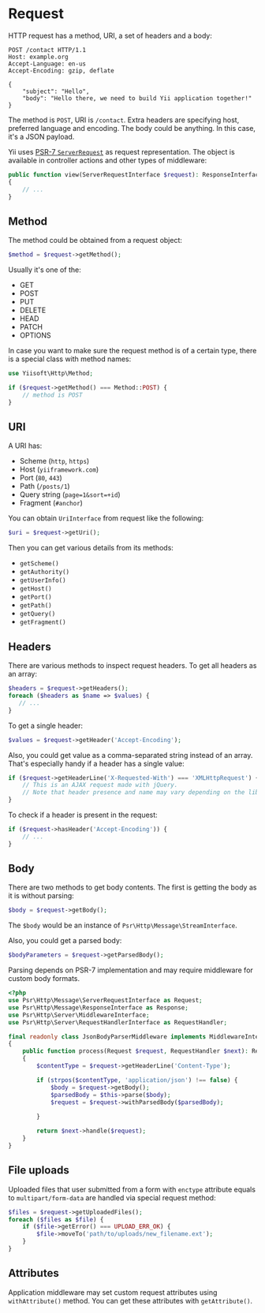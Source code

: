 # Request

HTTP request has a method, URI, a set of headers and a body:

```
POST /contact HTTP/1.1
Host: example.org
Accept-Language: en-us
Accept-Encoding: gzip, deflate

{
    "subject": "Hello",
    "body": "Hello there, we need to build Yii application together!"
}
```

The method is `POST`, URI is `/contact`.  Extra headers are specifying host,
preferred language and encoding.  The body could be anything.  In this case,
it's a JSON payload.

Yii uses [PSR-7 `ServerRequest`](https://www.php-fig.org/psr/psr-7/) as
request representation.  The object is available in controller actions and
other types of middleware:

```php
public function view(ServerRequestInterface $request): ResponseInterface
{
    // ...
}
```

## Method

The method could be obtained from a request object:

```php
$method = $request->getMethod();
```

Usually it's one of the:

- GET
- POST
- PUT
- DELETE
- HEAD
- PATCH
- OPTIONS

In case you want to make sure the request method is of a certain type, there
is a special class with method names:

```php
use Yiisoft\Http\Method;

if ($request->getMethod() === Method::POST) {
    // method is POST
}
``` 

## URI

A URI has:

- Scheme (`http`, `https`)
- Host (`yiiframework.com`)
- Port (`80`, `443`)
- Path (`/posts/1`)
- Query string (`page=1&sort=+id`)
- Fragment (`#anchor`)

You can obtain `UriInterface` from request like the following:

```php
$uri = $request->getUri();
``` 

Then you can get various details from its methods:

- `getScheme()`
- `getAuthority()`
- `getUserInfo()`
- `getHost()`
- `getPort()`
- `getPath()`
- `getQuery()`
- `getFragment()`
  
## Headers

There are various methods to inspect request headers. To get all headers as
an array:

```php
$headers = $request->getHeaders();
foreach ($headers as $name => $values) {
   // ...
}
```

To get a single header:

```php
$values = $request->getHeader('Accept-Encoding');
```


Also, you could get value as a comma-separated string instead of an array.
That's especially handy if a header has a single value:

```php
if ($request->getHeaderLine('X-Requested-With') === 'XMLHttpRequest') {
    // This is an AJAX request made with jQuery.
    // Note that header presence and name may vary depending on the library used. 
}
```

To check if a header is present in the request:

```php
if ($request->hasHeader('Accept-Encoding')) {
    // ...
}
```

## Body

There are two methods to get body contents. The first is getting the body as
it is without parsing:

```php
$body = $request->getBody();
```

The `$body` would be an instance of `Psr\Http\Message\StreamInterface`.

Also, you could get a parsed body:

```php
$bodyParameters = $request->getParsedBody();
```

Parsing depends on PSR-7 implementation and may require middleware for
custom body formats.

```php
<?php
use Psr\Http\Message\ServerRequestInterface as Request;
use Psr\Http\Message\ResponseInterface as Response;
use Psr\Http\Server\MiddlewareInterface;
use Psr\Http\Server\RequestHandlerInterface as RequestHandler;

final readonly class JsonBodyParserMiddleware implements MiddlewareInterface
{
    public function process(Request $request, RequestHandler $next): Response
    {
        $contentType = $request->getHeaderLine('Content-Type');

        if (strpos($contentType, 'application/json') !== false) {
            $body = $request->getBody();
            $parsedBody = $this->parse($body);
            $request = $request->withParsedBody($parsedBody);
            
        }

        return $next->handle($request);
    }
}
```

## File uploads

Uploaded files that user submitted from a form with `enctype` attribute
equals to `multipart/form-data` are handled via special request method:

```php
$files = $request->getUploadedFiles();
foreach ($files as $file) {
    if ($file->getError() === UPLOAD_ERR_OK) {
        $file->moveTo('path/to/uploads/new_filename.ext');
    }
}
```

## Attributes

Application middleware may set custom request attributes using
`withAttribute()` method.  You can get these attributes with
`getAttribute()`.
